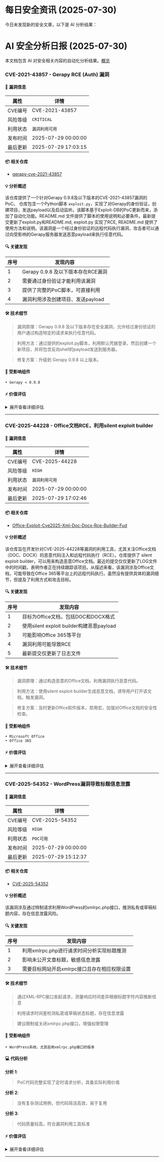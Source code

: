 # 每日安全资讯 (2025-07-30)

今日未发现新的安全文章，以下是 AI 分析结果：

# AI 安全分析日报 (2025-07-30)

本文档包含 AI 对安全相关内容的自动化分析结果。[概览](https://blog.897010.xyz/c/today)


### CVE-2021-43857 - Gerapy RCE (Auth) 漏洞

#### 📌 漏洞信息

| 属性 | 详情 |
|------|------|
| CVE编号 | CVE-2021-43857 |
| 风险等级 | `CRITICAL` |
| 利用状态 | `漏洞利用可用` |
| 发布时间 | 2025-07-29 00:00:00 |
| 最后更新 | 2025-07-29 17:03:15 |

#### 📦 相关仓库

- [gerapy-cve-2021-43857](https://github.com/ProwlSec/gerapy-cve-2021-43857)

#### 💡 分析概述

该仓库提供了一个针对Gerapy 0.9.8及以下版本的CVE-2021-43857漏洞的PoC。 仓库包含一个Python脚本 `exploit.py`，实现了对Gerapy的身份验证，创建项目，发送payload以及启动监听。该脚本基于Exploit-DB的PoC更新而来，添加了自动化功能。README.md 文件提供了脚本的使用说明和必要条件。最新提交更新了exploit.py和README.md, exploit.py 实现了RCE, README.md 提供了使用方法和说明。该漏洞是一个经过身份验证的远程代码执行漏洞，攻击者可以通过向受影响的Gerapy服务器发送恶意payload来执行任意代码。

#### 🔍 关键发现

| 序号 | 发现内容 |
|------|----------|
| 1 | Gerapy 0.9.8 及以下版本存在RCE漏洞 |
| 2 | 需要通过身份验证才能利用该漏洞 |
| 3 | 提供了完整的PoC脚本，可直接利用 |
| 4 | 漏洞利用涉及创建项目、发送payload |

#### 🛠️ 技术细节

> 漏洞原理：Gerapy 0.9.8 及以下版本存在安全漏洞，允许经过身份验证的用户通过构造特定的请求来执行任意代码。

> 利用方法：通过提供的exploit.py脚本，利用默认凭据登录，然后创建一个新项目，并将包含反向shell的payload发送到服务器。

> 修复方案：升级到 Gerapy 0.9.8 以上版本。


#### 🎯 受影响组件

```
• Gerapy < 0.9.8
```

#### ⚡ 价值评估

<details>
<summary>展开查看详细评估</summary>

该漏洞为远程代码执行漏洞，具有可用的PoC，且利用方法明确，可以用来获取受影响系统的控制权。影响广泛，且POC可以直接利用，因此具有很高的价值。
</details>

---

### CVE-2025-44228 - Office文档RCE，利用silent exploit builder

#### 📌 漏洞信息

| 属性 | 详情 |
|------|------|
| CVE编号 | CVE-2025-44228 |
| 风险等级 | `HIGH` |
| 利用状态 | `漏洞利用可用` |
| 发布时间 | 2025-07-29 00:00:00 |
| 最后更新 | 2025-07-29 17:02:46 |

#### 📦 相关仓库

- [Office-Exploit-Cve2025-Xml-Doc-Docx-Rce-Builder-Fud](https://github.com/Caztemaz/Office-Exploit-Cve2025-Xml-Doc-Docx-Rce-Builder-Fud)

#### 💡 分析概述

该仓库旨在开发针对CVE-2025-44228等漏洞的利用工具，尤其关注Office文档（DOC、DOCX）的恶意代码注入和远程代码执行（RCE）。仓库提供了 silent exploit builder，可以用来构造恶意Office文档。最近的提交仅仅更新了LOG文件中的时间戳，表明作者正在持续跟踪该项目。从描述来看，该漏洞涉及Office文档，可能导致在Office 365等平台上的远程代码执行。虽然没有提供具体的漏洞细节，但提及了利用方式和攻击目标。

#### 🔍 关键发现

| 序号 | 发现内容 |
|------|----------|
| 1 | 目标为Office文档，包括DOC和DOCX格式 |
| 2 | 使用silent exploit builder构建恶意payload |
| 3 | 可能影响Office 365等平台 |
| 4 | 漏洞利用可能导致RCE |
| 5 | 最新提交仅更新了日志文件 |

#### 🛠️ 技术细节

> 漏洞原理：通过构造恶意的Office文档，利用漏洞执行恶意代码。

> 利用方法：使用silent exploit builder生成恶意文档，诱导用户打开该文档，触发漏洞。

> 修复方案：及时更新Office软件版本，禁用宏，加强对Office文档的安全性检查。


#### 🎯 受影响组件

```
• Microsoft Office
• Office 365
```

#### ⚡ 价值评估

<details>
<summary>展开查看详细评估</summary>

由于该漏洞涉及RCE，且针对广泛使用的Office文档，同时具备利用工具，因此具有较高的价值。虽然没有提供详细的漏洞信息，但有明确的攻击目标和利用方法，对Office用户具有潜在威胁。
</details>

---

### CVE-2025-54352 - WordPress漏洞导致标题信息泄露

#### 📌 漏洞信息

| 属性 | 详情 |
|------|------|
| CVE编号 | CVE-2025-54352 |
| 风险等级 | `HIGH` |
| 利用状态 | `POC可用` |
| 发布时间 | 2025-07-29 00:00:00 |
| 最后更新 | 2025-07-29 15:12:37 |

#### 📦 相关仓库

- [CVE-2025-54352](https://github.com/yohannslm/CVE-2025-54352)

#### 💡 分析概述

该漏洞涉及通过特制请求利用WordPress的xmlrpc.php接口，推测私有或草稿标题内容，存在信息泄露风险。

#### 🔍 关键发现

| 序号 | 发现内容 |
|------|----------|
| 1 | 利用xmlrpc.php进行请求时间分析实现标题推测 |
| 2 | 影响未公开文章标题，敏感信息泄露 |
| 3 | 需要目标网站开启xmlrpc接口且存在相应权限设置 |

#### 🛠️ 技术细节

> 通过XML-RPC接口发起请求，测量响应时间差异根据标题字符内容推断信息

> 利用请求时间差检测私密或草稿状态标题，存在信息泄露

> 建议限制或关闭xmlrpc.php接口，增强权限管理


#### 🎯 受影响组件

```
• WordPress系统，尤其启用xmlrpc.php接口的版本
```

#### 💻 代码分析

**分析 1**:
> PoC代码完整实现了定时请求分析，具备实际利用价值

**分析 2**:
> 没有复杂测试用例，但代码简洁高效，易于复用

**分析 3**:
> 代码质量较高，符合漏洞利用工具标准


#### ⚡ 价值评估

<details>
<summary>展开查看详细评估</summary>

该漏洞具备远程信息泄露能力，影响广泛使用的WordPress平台，攻击成本低，存在潜在风险。
</details>

---
